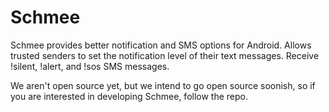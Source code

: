 # Schmee

Schmee provides better notification and SMS options for Android. Allows trusted senders to set the notification level of their text messages.  Receive !silent, !alert, and !sos SMS messages.

We aren't open source yet, but we intend to go open source soonish, so if you are interested in developing Schmee, follow the repo.
